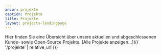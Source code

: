 ```yaml
---
ancor: projekte
caption: Projekte
title: Projekte
layout: projects-landingpage
---
```

Hier finden Sie eine Übersicht über unsere aktuellen und abgeschlossenen Kunde- sowie Open-Source Projekte.
[Alle Projekte anzeigen...]({{ '/projekte' | relative_url }})